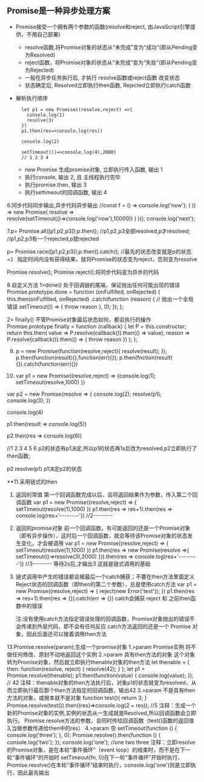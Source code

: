 ## Promise是一种异步处理方案
* Promise接受一个拥有两个参数的函数(resolve和reject, 由JavaScript引擎提供，不用自己部署)
  * resolve函数,将Promise对象的状态从“未完成”变为“成功”(即从Pending变为Resolved)
  * reject函数，将Promise对象的状态从“未完成”变为“失败”(即从Pending变为Rejected)
  * 一般在异步任务执行后, 才执行 resolve函数或reject函数 改变状态
  * 状态确定后, Resolved立即执行then函数, Rejected立即执行catch函数

* 解析执行顺序
  ```
    let p1 = new Promise((resolve,reject) =>{
      console.log(1)
      resolve(3)
    })
    p1.then(res=>console.log(res))

    console.log(2)

    setTimeout(()=>console.log(4),2000)
    // 1 2 3 4
  ```
  * new Promise 生成promise对象, 立即执行传入函数, 输出 1
  * 执行console, 输出 2, 且 主线程执行完毕
  * 执行promise.then, 输出 3
  * 执行settimeout的回调函数, 输出 4


6.同步代码同步输出,异步代码异步输出
  //const f = () => console.log('now');
  (
    () => new Promise(
      resolve => resolve(setTimeout(()=>console.log('now'),10000))
    )
  )();
  console.log('next');

7.p= Promise.all([p1,p2,p3]);p.then(); 
  //p1,p2,p3全部resolved,p才resolved;
  //p1,p2,p3有一个rejected,p就rejected

  p= Promise.race([p1,p2,p3]);p.then().catch();
  //最先的状态改变就是p的状态 =》 指定时间内没有获得结果，就将Promise的状态变为reject，否则变为resolve

  Promise.resolve(); Promise.reject();将同步代码变为异步的代码

8.自定义方法
  1>done() 处于回调链的尾端，保证抛出任何可能出现的错误
    Promise.prototype.done = function (onFulfilled, onRejected) {
      this.then(onFulfilled, onRejected)
        .catch(function (reason) {
         // 抛出一个全局错误
         setTimeout(() => { throw reason }, 0);
        });
    };

  2> finally() 不管Promise对象最后状态如何，都会执行的操作
    Promise.prototype.finally = function (callback) {
      let P = this.constructor;
      return this.then(
        value  => P.resolve(callback()).then(() => value),
        reason => P.resolve(callback()).then(() => { throw reason })
      );
    };

9. p = new Promise(function(resolve,reject){
        resolve(result);
   });
    p.then(function(result){},function(err){});
    p.then(fnction(result){}).catch(function(err){})


10. var p1 = new Promise((resolve,reject) => {console.log(1); setTimeout(resolve,1000) })

var p2 = new Promise(resolve => { console.log(2);  resolve(p1);  console.log(3); })

console.log(4)

p1.then(result => console.log(5))

p2.then(res => console.log(6))

//1 2 3 4 5 6
p2的状态有p1决定,所以p1的状态再1s后改为resolved,p2立即执行了then函数;

p2 resolve(p1)  p1决定p2的状态

**11.采用链式的then
  1. 返回的常值  第一个回调函数完成以后，会将返回结果作为参数，传入第二个回调函数
      var p1 = new Promise((resolve,reject) => {
        setTimeout(resolve(1),1000)
      })
      p1.then(res => res+1).then(res => console.log(res+'--------'))
      //2--------
  2. 返回的promise对象 前一个回调函数，有可能返回的还是一个Promise对象（即有异步操作），这时后一个回调函数，就会等待该Promise对象的状态发生变化，才会被调用
      var p1 = new Promise((resolve,reject) => {
        setTimeout(resolve(1),1000)
      })
      p1.then(res => new Promise(resolve =>{
        setTimeout(()=>resolve(3),2000)
      })).then(res => console.log(res+'--------'))
      //3--------  等待2s后,才输出3
      这就是链式调用的基础

12. 链式调用中产生的错误都会被最后一个catch捕获；不要在then方法里面定义Reject状态的回调函数（即then的第二个参数），总是使用catch方法
    var p1 = new Promise((resolve,reject) => {
        reject(new Error('test'));
      })
      p1.then(res => res+1).then(res => {}).catch(err => {})
      catch会捕获 reject 和 之前then函数中的错误

      注:没有使用catch方法指定错误处理的回调函数，Promise对象抛出的错误不会传递到外层代码，即不会有任何反应
         catch方法返回的还是一个 Promise 对象，因此后面还可以接着调用then方法

13.Promise.resolve(param);生成一个promise对象
    1.>param Promise实例   将不做任何修改、原封不动地返回这个实例
    2.>param 具有then方法的对象 这个对象转为Promise对象，然后就立即执行thenable对象的then方法
       let thenable = { then: function(resolve, reject) { resolve(42); } }; 
       let p1 = Promise.resolve(thenable);
       p1.then(function(value) {  console.log(value); }); // 42
       注释：thenable对象的then方法执行后，对象p1的状态就变为resolved，从而立即执行最后那个then方法指定的回调函数，输出42
    3.>param 不是具有then方法的对象，或根本就不是对象
       function test(){ return 3; }
       Promise.resolve(test()).then((res)=>console.log(2 + res)); //5
       注释：生成一个新的Promise对象的实例,实例的状态从一生成就是Resolved,所以回调函数会立即执行。
            Promise.resolve方法的参数，会同时传给回调函数（test()函数的返回值3,当做参数传递给then中的res）
    4.>param 空
       setTimeout(function () { console.log('three'); }, 0);
       Promise.resolve().then(function () { console.log('two'); });
       console.log('one');
      //one two three
      注释：立即resolve的Promise对象，是在本轮“事件循环”（event loop）的结束时，而不是在下一轮“事件循环”的开始时
            setTimeout(fn, 0)在下一轮“事件循环”开始时执行，Promise.resolve()在本轮“事件循环”结束时执行，console.log('one')则是立即执行，因此最先输出